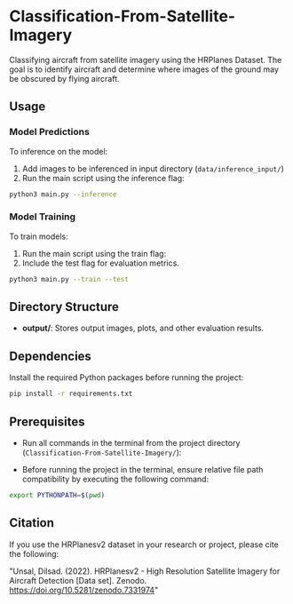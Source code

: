 # Classification-From-Satellite-Imagery

Classifying aircraft from satellite imagery using the HRPlanes Dataset. The goal is to identify aircraft and determine where images of the ground may be obscured by flying aircraft.


## Usage

### Model Predictions

To inference on the model:

1. Add images to be inferenced in input directory (`data/inference_input/`)
1. Run the main script using the inference flag:

```bash
python3 main.py --inference
```

### Model Training

To train models:

1. Run the main script using the train flag:
2. Include the test flag for evaluation metrics.

```bash
python3 main.py --train --test
```

## Directory Structure
- **output/**: Stores output images, plots, and other evaluation results.

## Dependencies
Install the required Python packages before running the project:

```bash
pip install -r requirements.txt
```

## Prerequisites

* Run all commands in the terminal from the project directory (`Classification-From-Satellite-Imagery/`):

* Before running the project in the terminal, ensure relative file path compatibility by executing the following command:

```bash
export PYTHONPATH=$(pwd)
```

## Citation
If you use the HRPlanesv2 dataset in your research or project, please cite the following:

"Unsal, Dilsad. (2022). HRPlanesv2 - High Resolution Satellite Imagery for Aircraft Detection [Data set]. Zenodo. https://doi.org/10.5281/zenodo.7331974"